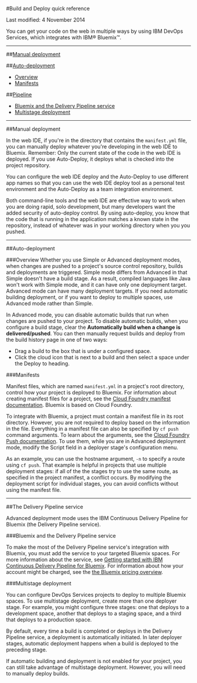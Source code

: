 #Build and Deploy quick reference

Last modified: 4 November 2014

You can get your code on the web in multiple ways by using IBM DevOps Services, which integrates with IBM® Bluemix™.

---
##[Manual deployment](#manual)

##[Auto-deployment](#auto)
* [Overview](#autohow)
* [Manifests](#manifests)

##[Pipeline](#pipeline)
* [Bluemix and the Delivery Pipeline service](#service)
* [Multistage deployment](#multi)

<!--
##[Additional resources](#addl)
* [Charging](#charging)
* [Bluemix Delivery Pipeline Service Documentation](#servicedoc)
-->

---
<a name="manual"></a>
##Manual deployment 

In the web IDE, if you're in the directory that contains the `manifest.yml` file, you can manually deploy whatever you're developing in the web IDE to Bluemix. Remember: Only the current state of the code in the web IDE is deployed. If you use Auto-Deploy, it deploys what is checked into the project repository.

You can configure the web IDE deploy and the Auto-Deploy to use different app names so that you can use the web IDE deploy tool as a personal test environment and the Auto-Deploy as a team integration environment.

Both command-line tools and the web IDE are effective way to work when you are doing rapid, solo development, but many developers want the added security of auto-deploy control. By using auto-deploy, you know that the code that is running in the application matches a known state in the repository, instead of whatever was in your working directory when you you pushed.

---
<a name="auto"></a>
##Auto-deployment

###Overview
Whether you use Simple or Advanced deployment modes, when changes are pushed to a project's source control repository, builds and deployments are triggered. Simple mode differs from Advanced in that Simple doesn't have a build stage. As a result, compiled languages like Java won't work with Simple mode, and it can have only one deployment target. Advanced mode can have many deployment targets. If you need automatic building deployment, or if you want to deploy to multiple spaces, use Advanced mode rather than Simple. 

In Advanced mode, you can disable automatic builds that run when changes are pushed to your project. To disable automatic builds, when you configure a build stage, clear the **Automatically build when a change is delivered/pushed**. You can then manually request builds and deploy from the build history page in one of two ways:

* Drag a build to the box that is under a configured space.
* Click the cloud icon that is next to a build and then select a space under the Deploy to heading.

<a name="manifests"></a>
###Manifests

Manifest files, which are named `manifest.yml` in a project's root directory, control how your project is deployed to Bluemix. For information about creating manifest files for a project, see the [Cloud Foundry manifest documentation][2]. Bluemix is based on Cloud Foundry.

To integrate with Bluemix, a project must contain a manifest file in its root directory. However, you are not required to deploy based on the information in the file. Everything in a manifest file can also be specified by `cf push` command arguments. To learn about the arguments, see the [Cloud Foundry Push documentation][3]. To use them, while you are in Advanced deployment mode, modify the Script field in a deployer stage's configuration menu.

As an example, you can use the hostname argument, `-n` to specify a route using `cf push`. That example is helpful in projects that use multiple deployment stages: if all of the the stages try to use the same route, as specified in the project manifest, a conflict occurs. By modifying the deployment script for individual stages, you can avoid conflicts without using the manifest file.

---
<a name="pipeline"></a>
##The Delivery Pipeline service

Advanced deployment mode uses the IBM Continuous Delivery Pipeline for Bluemix (the Delivery Pipeline service). 

<a name="service"></a>
###Bluemix and the Delivery Pipeline service

To make the most of the Delivery Pipeline service's integration with Bluemix, you must add the service to your targeted Bluemix spaces. For more information about the service, see [Getting started with IBM Continuous Delivery Pipeline for Bluemix][3]. For information about how your account might be charged, see the [the Bluemix pricing overview][4].

<a name="multi"></a>
###Multistage deployment

You can configure DevOps Services projects to deploy to multiple Bluemix spaces. To use multistage deployment, create more than one deployer stage. For example, you might configure three stages: one that deploys to a development space, another that deploys to a staging space, and a third that deploys to a production space. 

By default, every time a build is completed or deploys in the Delivery Pipeline service, a deployment is automatically initiated. In later deployer stages, automatic deployment happens when a build is deployed to the preceding stage. 

If automatic building and deployment is not enabled for your project, you can still take advantage of multistage deployment. However, you will need to manually deploy builds.

<!--
<a name="addl"></a>
##Additional resources
-->




 
[1]: http://docs.cloudfoundry.org/devguide/deploy-apps/manifest.html
[2]: https://www.ng.bluemix.net/docs/#services/DeliveryPipeline/index.html#getstartwithCD
[3]: http://docs.cloudfoundry.org/devguide/installcf/whats-new-v6.html#push
[4]: https://ace.ng.bluemix.net/#/pricing/cloudOEPaneId=pricing